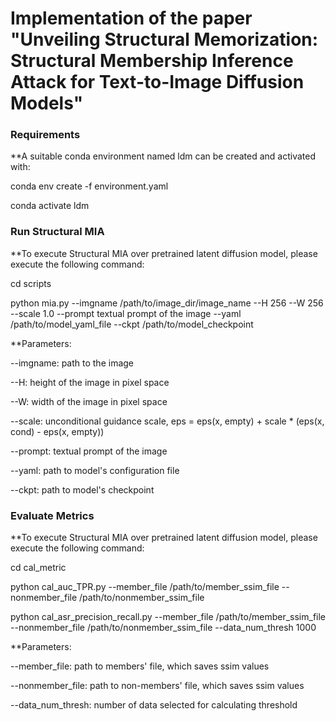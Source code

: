 # Implementation of the paper "Unveiling Structural Memorization: Structural Membership Inference Attack for Text-to-Image Diffusion Models"

### Requirements

**A suitable conda environment named ldm can be created and activated with:

conda env create -f environment.yaml

conda activate ldm

### Run Structural MIA

**To execute Structural MIA over pretrained latent diffusion model, please execute the following command:

cd scripts

python mia.py --imgname /path/to/image_dir/image_name --H 256 --W 256 --scale 1.0 --prompt textual prompt of the image --yaml /path/to/model_yaml_file --ckpt /path/to/model_checkpoint

**Parameters:

--imgname: path to the image

--H: height of the image in pixel space

--W: width of the image in pixel space

--scale: unconditional guidance scale, eps = eps(x, empty) + scale * (eps(x, cond) - eps(x, empty))

--prompt: textual prompt of the image

--yaml: path to model's configuration file

--ckpt: path to model's checkpoint

### Evaluate Metrics

**To execute Structural MIA over pretrained latent diffusion model, please execute the following command:

cd cal_metric

python cal_auc_TPR.py --member_file /path/to/member_ssim_file --nonmember_file /path/to/nonmember_ssim_file

python cal_asr_precision_recall.py --member_file /path/to/member_ssim_file --nonmember_file /path/to/nonmember_ssim_file --data_num_thresh 1000

**Parameters:

--member_file: path to members' file, which saves ssim values

--nonmember_file: path to non-members' file, which saves ssim values

--data_num_thresh: number of data selected for calculating threshold

